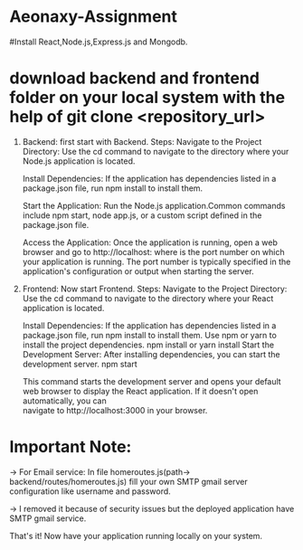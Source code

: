 # Aeonaxy-Assignment
#Install React,Node.js,Express.js and Mongodb.

# download backend and frontend folder on your local system with the help of  git clone <repository_url>

1. Backend:
   first start with Backend.
   Steps:
   Navigate to the Project Directory: Use the cd command to navigate to the directory where your Node.js application is located.
  
   Install Dependencies: If the application has dependencies listed in a package.json file, run npm install to install them.
  
   Start the Application: Run the Node.js application.Common commands include npm start, node app.js, or a custom script defined in the package.json file.
  
   Access the Application: Once the application is running, open a web browser and go to http://localhost:<port> where <port> is the port number on which your 
   application is running. The port number is typically specified in the application's configuration or output when starting the server.

2. Frontend:
   Now start Frontend.
   Steps:
   Navigate to the Project Directory: Use the cd command to navigate to the directory where your React application is located.
  
   Install Dependencies: If the application has dependencies listed in a package.json file, run npm install to install them.
     Use npm or yarn to install the project dependencies.
        npm install
        or
        yarn install
   Start the Development Server: After installing dependencies, you can start the development server.
       npm start
   
   This command starts the development server and opens your default web browser to display the React application. If it doesn't open automatically, you can   
   navigate to http://localhost:3000 in your browser.


# Important Note:

->  For Email service: In file homeroutes.js(path-> backend/routes/homeroutes.js) fill your own SMTP gmail server configuration like username and password.

-> I removed it because of security issues but the deployed application have SMTP gmail service.


That's it! Now have your application running locally on your system.
